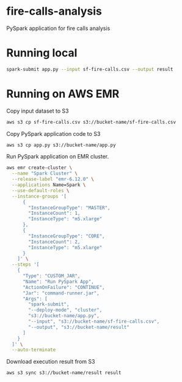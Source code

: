 # fire-calls-analysis
PySpark application for fire calls analysis

# Running local

```sh
spark-submit app.py --input sf-fire-calls.csv --output result
```

# Running on AWS EMR

Copy input dataset to S3
```sh
aws s3 cp sf-fire-calls.csv s3://bucket-name/sf-fire-calls.csv
```

Copy PySpark application code to S3
```sh
aws s3 cp app.py s3://bucket-name/app.py
```

Run PySpark application on EMR cluster.
```sh
aws emr create-cluster \
  --name "Spark Cluster" \
  --release-label "emr-6.12.0" \
  --applications Name=Spark \
  --use-default-roles \
  --instance-groups '[
      {
        "InstanceGroupType": "MASTER",
        "InstanceCount": 1,
        "InstanceType": "m5.xlarge"
      },
      {
        "InstanceGroupType": "CORE",
        "InstanceCount": 2,
        "InstanceType": "m5.xlarge"
      }
    ]' \
  --steps '[
    {
      "Type": "CUSTOM_JAR",
      "Name": "Run PySpark App",
      "ActionOnFailure": "CONTINUE",
      "Jar": "command-runner.jar",
      "Args": [
        "spark-submit",
        "--deploy-mode", "cluster",
        "s3://bucket-name/app.py",
        "--input", "s3://bucket-name/sf-fire-calls.csv",
        "--output", "s3://bucket-name/result"
      ]
    }
  ]' \
  --auto-terminate
```

Download execution result from S3
```sh
aws s3 sync s3://bucket-name/result result
```
